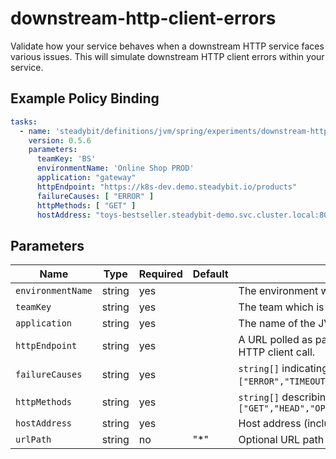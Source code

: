 # downstream-http-client-errors

Validate how your service behaves when a downstream HTTP service faces various issues. This will simulate downstream HTTP client errors within your service.

## Example Policy Binding

```yaml
tasks:
  - name: 'steadybit/definitions/jvm/spring/experiments/downstream-http-client-errors'
    version: 0.5.6
    parameters:
      teamKey: 'BS'
      environmentName: 'Online Shop PROD'
      application: "gateway"
      httpEndpoint: "https://k8s-dev.demo.steadybit.io/products"
      failureCauses: [ "ERROR" ]
      httpMethods: [ "GET" ]
      hostAddress: "toys-bestseller.steadybit-demo.svc.cluster.local:8081"
```

## Parameters

| Name              | Type   | Required | Default | Description                                                                                                                                                                                                                       |
|-------------------|--------|----------|---------|-----------------------------------------------------------------------------------------------------------------------------------------------------------------------------------------------------------------------------------|
| `environmentName` | string | yes      |         | The environment which is used for the experiment                                                                                                                                                                                  |
| `teamKey`         | string | yes      |         | The team which is used for the experiment                                                                                                                                                                                         |
| `application`     | string | yes      |         | The name of the JVM application for which HTTP client errors should be simulated.                                                                                                                                                 |
| `httpEndpoint`    | string | yes      |         | A URL polled as part of the experiment. Should point to the JVM referenced through `application`. This URL should result in a downstream HTTP client call.                                                                        |
| `failureCauses`   | string | yes      |         | `string[]` indicating what type of HTTP client errors should be simulated. Supported values: `["ERROR","TIMEOUT","HTTP_500","HTTP_502","HTTP_503","HTTP_504","HTTP_5XX","HTTP_400","HTTP_403","HTTP_404","HTTP_429","HTTP_4XX"]`. |
| `httpMethods`     | string | yes      |         | `string[]` describing which HTTP client calls should receive simulated errors. Supported values: `["GET","HEAD","OPTIONS","TRACE","PUT","DELETE","PATCH","POST"]`                                                                 |
| `hostAddress`     | string | yes      |         | Host address (including port if a port is defined in code) to describe which HTTP client calls should receive simulated errors.                                                                                                   |
| `urlPath`         | string | no       | "*"     | Optional URL path segment to restrict which HTTP client calls should receive simulated errors..                                                                                                                                   |
